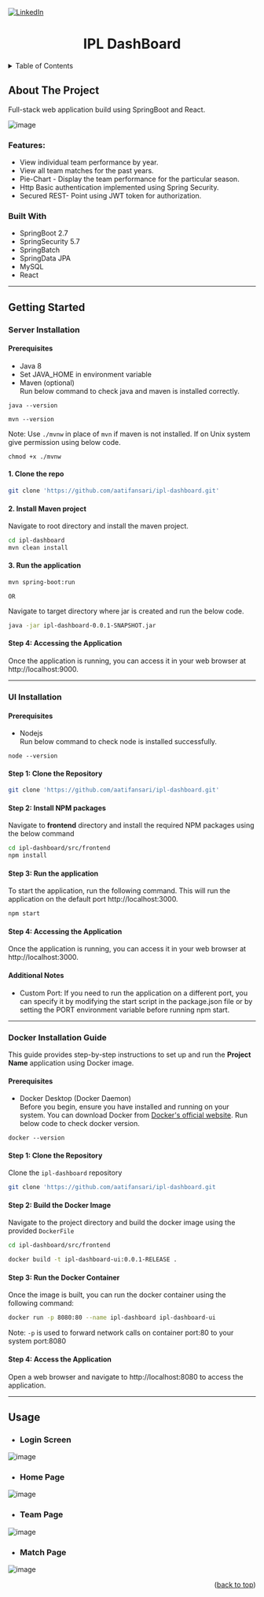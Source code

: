 <!-- IPL DASHBOARD -->


[![LinkedIn][linkedin-shield]][linkedin-url]


<h1 align = "center"> IPL DashBoard</h1>


<!-- TABLE OF CONTENTS -->
<details>
  <summary>Table of Contents</summary>
  <ol>
    <li>
      <a href="#about-the-project">About The Project</a>
      <ul>
        <li><a href="#built-with">Built With</a></li>
      </ul>
    </li>
    <li>
      <a href="#getting-started">Getting Started</a>
      <ul>
        <li><a href="#prerequisites">Prerequisites</a></li>
        <li><a href="#installation">Installation</a></li>
      </ul>
    </li>
    <li><a href="#usage">Usage</a></li>
  </ol>
</details>



<!-- ABOUT THE PROJECT -->
## About The Project

Full-stack web application build using SpringBoot and React. 

![image](https://user-images.githubusercontent.com/44142827/216825306-86ef0897-ad9c-42ce-acb2-8047d3e9ed9f.png)


### Features:
* View individual team performance by year.
* View all team matches for the past years.
* Pie-Chart - Display the team performance for the particular season.
* Http Basic authentication implemented using Spring Security.
* Secured REST- Point using JWT token for authorization.

### Built With
* SpringBoot 2.7
* SpringSecurity 5.7
* SpringBatch
* SpringData JPA
* MySQL
* React

___

<!-- GETTING STARTED -->
## Getting Started

### Server Installation 

#### Prerequisites
- Java 8
- Set JAVA_HOME in environment variable
- Maven (optional)  
Run below command to check java and maven is installed correctly.
```
java --version
```
```
mvn --version
```

Note: Use `./mvnw` in place of `mvn` if maven is not installed. If on Unix system give permission using below code.
```
chmod +x ./mvnw
```

#### 1. Clone the repo
   ```sh
   git clone 'https://github.com/aatifansari/ipl-dashboard.git'
   ```

#### 2. Install Maven project  
Navigate to root directory and install the maven project.
   ```sh
   cd ipl-dashboard
   mvn clean install
   ```

#### 3. Run the application

   ```sh
   mvn spring-boot:run
   ```
   `OR`  

   Navigate to target directory where jar is created and run the below code.
   
   ```sh
   java -jar ipl-dashboard-0.0.1-SNAPSHOT.jar
   ```
#### Step 4: Accessing the Application  
Once the application is running, you can access it in your web browser at http://localhost:9000.
___

<!-- UI GUIDE -->

### UI Installation 

#### Prerequisites
- Nodejs  
Run below command to check node is installed successfully.
```
node --version
```

#### Step 1: Clone the Repository 
   ```sh
   git clone 'https://github.com/aatifansari/ipl-dashboard.git'
   ```
#### Step 2: Install NPM packages  
Navigate to **frontend** directory and install the required NPM packages using the below command

   ```sh
   cd ipl-dashboard/src/frontend
   npm install
   ```
#### Step 3: Run the application  
To start the application, run the following command. This will run the application on the default port http://localhost:3000.
   ```js
   npm start
   ```
#### Step 4: Accessing the Application  
Once the application is running, you can access it in your web browser at http://localhost:3000.

#### Additional Notes
- Custom Port: If you need to run the application on a different port, you can specify it by modifying the start script in the package.json file or by setting the PORT environment variable before running npm start.  

___

<!-- DOCKER GUIDE -->

### Docker Installation Guide

This guide provides step-by-step instructions to set up and run the **Project Name** application using Docker image.

#### Prerequisites
- Docker Desktop (Docker Daemon)  
Before you begin, ensure you have installed and running on your system. You can download Docker from [Docker's official website](https://www.docker.com/get-started). Run below code to check docker version.
```
docker --version
```

#### Step 1: Clone the Repository  
Clone the `ipl-dashboard` repository 

```bash
git clone 'https://github.com/aatifansari/ipl-dashboard.git
```

#### Step 2: Build the Docker Image  
Navigate to the project directory and build the docker image using the provided `DockerFile`

```bash
cd ipl-dashboard/src/frontend
```

```bash
docker build -t ipl-dashboard-ui:0.0.1-RELEASE .
```

#### Step 3: Run the Docker Container  

Once the image is built, you can run the docker container using the following command:

```bash
docker run -p 8080:80 --name ipl-dashboard ipl-dashboard-ui
```
Note: `-p` is used to forward network calls on container port:80 to your system port:8080

#### Step 4: Access the Application

Open a web browser and navigate to http://localhost:8080 to access the application.

___


<!-- USAGE -->
## Usage

* ### Login Screen
![image](https://user-images.githubusercontent.com/44142827/216828495-90873a1d-4da8-44c2-be2b-e69bb1592d7b.png)

* ### Home Page
![image](https://user-images.githubusercontent.com/44142827/216828545-7fce221c-3c92-456e-8653-e5fefc7feefb.png)

* ### Team Page
![image](https://user-images.githubusercontent.com/44142827/216828589-c5d04f98-9efd-4ff0-9fe5-99ff9968be64.png)

* ### Match Page
![image](https://user-images.githubusercontent.com/44142827/216828626-602cd0ed-54c3-4c7a-898f-eee579e37be2.png)


<p align="right">(<a href="#readme-top">back to top</a>)</p>


<!-- MARKDOWN LINKS & IMAGES -->
<!-- https://www.markdownguide.org/basic-syntax/#reference-style-links -->
[SpringBatch-url]: https://spring.io/batch
[contributors-shield]: https://img.shields.io/github/contributors/othneildrew/Best-README-Template.svg?style=for-the-badge
[contributors-url]: https://github.com/othneildrew/Best-README-Template/graphs/contributors
[forks-shield]: https://img.shields.io/github/forks/othneildrew/Best-README-Template.svg?style=for-the-badge
[forks-url]: https://github.com/othneildrew/Best-README-Template/network/members
[stars-shield]: https://img.shields.io/github/stars/othneildrew/Best-README-Template.svg?style=for-the-badge
[stars-url]: https://github.com/othneildrew/Best-README-Template/stargazers
[issues-shield]: https://img.shields.io/github/issues/othneildrew/Best-README-Template.svg?style=for-the-badge
[issues-url]: https://github.com/othneildrew/Best-README-Template/issues
[license-shield]: https://img.shields.io/github/license/othneildrew/Best-README-Template.svg?style=for-the-badge
[license-url]: https://github.com/othneildrew/Best-README-Template/blob/master/LICENSE.txt
[linkedin-shield]: https://img.shields.io/badge/-LinkedIn-black.svg?style=for-the-badge&logo=linkedin&colorB=555
[linkedin-url]: https://www.linkedin.com/in/mohd-atif-9b1122173/
[product-screenshot]: ![image](https://user-images.githubusercontent.com/44142827/216825059-b984bffb-fa05-4b48-b74f-f4da9c74ad23.png)
[Next.js]: https://img.shields.io/badge/next.js-000000?style=for-the-badge&logo=nextdotjs&logoColor=white
[Next-url]: https://nextjs.org/
[React.js]: https://img.shields.io/badge/React-20232A?style=for-the-badge&logo=react&logoColor=61DAFB
[React-url]: https://reactjs.org/
[Vue.js]: https://img.shields.io/badge/Vue.js-35495E?style=for-the-badge&logo=vuedotjs&logoColor=4FC08D
[Vue-url]: https://vuejs.org/
[Angular.io]: https://www.google.com/url?sa=i&url=https%3A%2F%2Fen.wikipedia.org%2Fwiki%2FAngular_%2528web_framework%2529&psig=AOvVaw0mnQ-cpeqVgjJKh_njttNk&ust=1675692571276000&source=images&cd=vfe&ved=0CBAQjRxqFwoTCPjkjLbH_vwCFQAAAAAdAAAAABAE
[Angular-url]: https://angular.io/
[Svelte.dev]: https://img.shields.io/badge/Svelte-4A4A55?style=for-the-badge&logo=svelte&logoColor=FF3E00
[Svelte-url]: https://svelte.dev/
[Laravel.com]: https://img.shields.io/badge/Laravel-FF2D20?style=for-the-badge&logo=laravel&logoColor=white
[Laravel-url]: https://laravel.com
[Bootstrap.com]: https://img.shields.io/badge/Bootstrap-563D7C?style=for-the-badge&logo=bootstrap&logoColor=white
[Bootstrap-url]: https://getbootstrap.com
[JQuery.com]: https://img.shields.io/badge/jQuery-0769AD?style=for-the-badge&logo=jquery&logoColor=white
[JQuery-url]: https://jquery.com 
